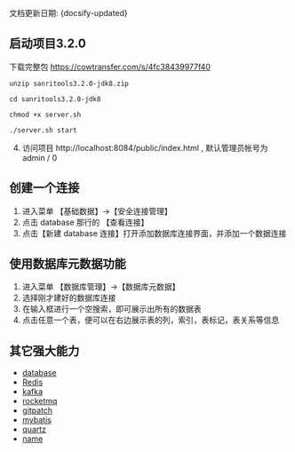 文档更新日期: {docsify-updated} 

## 启动项目3.2.0

下载完整包 <https://cowtransfer.com/s/4fc38439977f40>

```
unzip sanritools3.2.0-jdk8.zip

cd sanritools3.2.0-jdk8

chmod +x server.sh 

./server.sh start 
```

4. 访问项目 http://localhost:8084/public/index.html , 默认管理员帐号为 admin / 0

## 创建一个连接

1. 进入菜单 【基础数据】->【安全连接管理】
2. 点击 database 那行的 【查看连接】
3. 点击【新建 database 连接】打开添加数据库连接界面，并添加一个数据连接

## 使用数据库元数据功能

1. 进入菜单 【数据库管理】->【数据库元数据】
2. 选择刚才建好的数据库连接
3. 在输入框进行一个空搜索，即可展示出所有的数据表
4. 点击任意一个表，便可以在右边展示表的列，索引，表标记，表关系等信息

## 其它强大能力

- [database](/modules/database)
- [Redis](/modules/redis)
- [kafka](/modules/kafka)
- [rocketmq](/modules/rocketmq)
- [gitpatch](/modules/gitpatch)
- [mybatis](/modules/mybatis)
- [quartz](/modules/quartz)
- [name](/modules/name)


